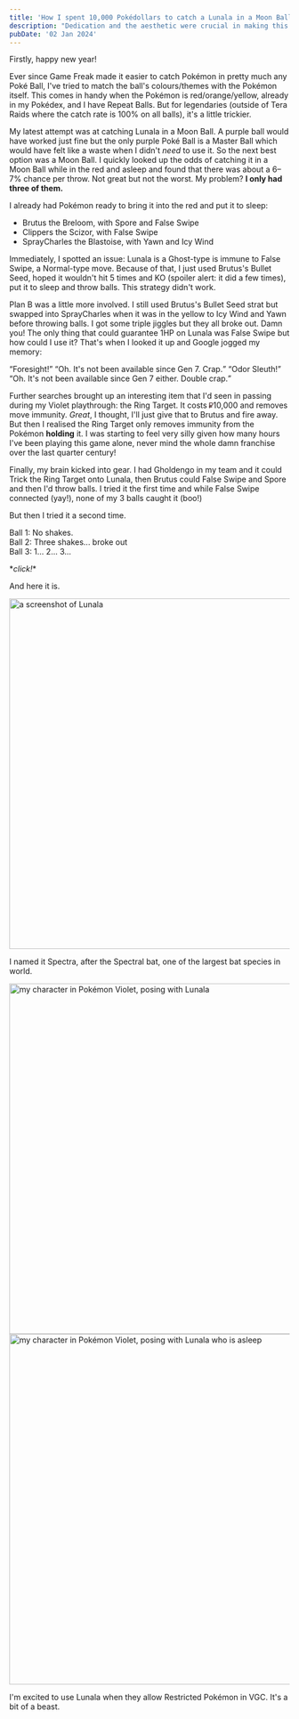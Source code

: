 ```yaml
---
title: 'How I spent 10,000 Pokédollars to catch a Lunala in a Moon Ball'
description: "Dedication and the aesthetic were crucial in making this work."
pubDate: '02 Jan 2024'
---
```


Firstly, happy new year!

Ever since Game Freak made it easier to catch Pokémon in pretty much any Poké Ball, I've tried to match the ball's colours/themes with the Pokémon itself. This comes in handy when the Pokémon is red/orange/yellow, already in my Pokédex, and I have Repeat Balls. But for legendaries (outside of Tera Raids where the catch rate is 100% on all balls), it's a little trickier.

My latest attempt was at catching Lunala in a Moon Ball. A purple ball would have worked just fine but the only purple Poké Ball is a Master Ball which would have felt like a waste when I didn't _need_ to use it. So the next best option was a Moon Ball. I quickly looked up the odds of catching it in a Moon Ball while in the red and asleep and found that there was about a 6–7% chance per throw. Not great but not the worst. My problem? **I only had three of them.**

I already had Pokémon ready to bring it into the red and put it to sleep:

* Brutus the Breloom, with Spore and False Swipe
* Clippers the Scizor, with False Swipe
* SprayCharles the Blastoise, with Yawn and Icy Wind

Immediately, I spotted an issue: Lunala is a Ghost-type is immune to False Swipe, a Normal-type move. Because of that, I just used Brutus's Bullet Seed, hoped it wouldn't hit 5 times and KO (spoiler alert: it did a few times), put it to sleep and throw balls. This strategy didn't work.

Plan B was a little more involved. I still used Brutus's Bullet Seed strat but swapped into SprayCharles when it was in the yellow to Icy Wind and Yawn before throwing balls. I got some triple jiggles but they all broke out. Damn you! The only thing that could guarantee 1HP on Lunala was False Swipe but how could I use it? That's when I looked it up and Google jogged my memory:

<q>Foresight!</q>
<q>Oh. It's not been available since Gen 7. Crap.</q>
<q>Odor Sleuth!</q>
<q>Oh. It's not been available since Gen 7 either. Double crap.</q>

Further searches brought up an interesting item that I'd seen in passing during my Violet playthrough: the Ring Target. It costs <svg xmlns="http://www.w3.org/2000/svg" width="7.25" height="10" viewBox="0 0 72.5 100"><title>Pokédollar symbol</title><desc>A Pokédollar symbol, similar to the Japanese yen symbol or Russian ruble.</desc><path style="fill-rule:evenodd" fill="#472a2d" stroke="#472a2d" stroke-width="2" d="m 5,61 -5,0 0,10 5,0 0,6 -5,0 0,10 5,0 0,13 10,0 0,-13 38,0 0,-10 -38,0 0,-6 38,0 0,-10 -38,0 0,-6 30,0 C 60.187841,55 72.499988,42.68783 72.499988,27.5 72.499988,12.31217 60.187841,0 45,0 L 5,0 C 4.4936324,24.995341 5,47.667156 5,61 Z M 15,45 45,45 C 54.66499,45 62.499992,37.164983 62.499992,27.5 62.499992,17.835017 54.66499,10 45,10 l -30,0 z" /></svg>10,000 and removes move immunity. _Great_, I thought, I'll just give that to Brutus and fire away. But then I realised the Ring Target only removes immunity from the Pokémon **holding** it. I was starting to feel very silly given how many hours I've been playing this game alone, never mind the whole damn franchise over the last quarter century!

Finally, my brain kicked into gear. I had Gholdengo in my team and it could Trick the Ring Target onto Lunala, then Brutus could False Swipe and Spore and then I'd throw balls. I tried it the first time and while False Swipe connected (yay!), none of my 3 balls caught it (boo!)

But then I tried it a second time.

Ball 1: No shakes.  
Ball 2: Three shakes... broke out  
Ball 3: 1... 2... 3...  

\*_click!_\*

And here it is.

<div class="img-center">
	<img src="/images/spectra-lunala.jpeg" alt="a screenshot of Lunala" width="630px" loading="lazy"/>
</div>

I named it Spectra, after the Spectral bat, one of the largest bat species in world.

<div class="img-center">
	<img src="/images/me-lunala-pose-1.jpeg" alt="my character in Pokémon Violet, posing with Lunala" width="630px" loading="lazy"/>
</div>

<div class="img-center">
	<img src="/images/me-lunala-pose-2.jpeg" alt="my character in Pokémon Violet, posing with Lunala who is asleep" width="630px" loading="lazy"/>
</div>

I'm excited to use Lunala when they allow Restricted Pokémon in VGC. It's a bit of a beast.